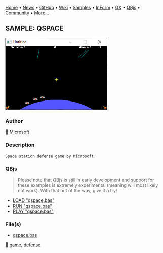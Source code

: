 [Home](https://qb64.com) • [News](../../news.md) • [GitHub](https://github.com/QB64Official/qb64) • [Wiki](https://github.com/QB64Official/qb64/wiki) • [Samples](../../samples.md) • [InForm](../../inform.md) • [GX](../../gx.md) • [QBjs](../../qbjs.md) • [Community](../../community.md) • [More...](../../more.md)

## SAMPLE: QSPACE

![screenshot.png](img/screenshot.png)

### Author

[🐝 Microsoft](../microsoft.md) 

### Description

```text
Space station defense game by Microsoft.
```

### QBjs

> Please note that QBjs is still in early development and support for these examples is extremely experimental (meaning will most likely not work). With that out of the way, give it a try!

* [LOAD "qspace.bas"](https://v6p9d9t4.ssl.hwcdn.net/html/6029471/index.html?src=https://qb64.com/samples/qspace/src/qspace.bas)
* [RUN "qspace.bas"](https://v6p9d9t4.ssl.hwcdn.net/html/6029471/index.html?mode=auto&src=https://qb64.com/samples/qspace/src/qspace.bas)
* [PLAY "qspace.bas"](https://v6p9d9t4.ssl.hwcdn.net/html/6029471/index.html?mode=play&src=https://qb64.com/samples/qspace/src/qspace.bas)

### File(s)

* [qspace.bas](src/qspace.bas)

🔗 [game](../game.md), [defense](../defense.md)
